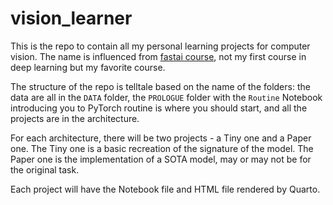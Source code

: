 # vision_learner
This is the repo to contain all my personal learning projects for computer vision. The name is influenced from [fastai course](course.fast.ai/), not my first course in deep learning but my favorite course.

The structure of the repo is telltale based on the name of the folders: the data are all in the `DATA` folder, the `PROLOGUE` folder with the `Routine` Notebook introducing you to PyTorch routine is where you should start, and all the projects are in the architecture.

For each architecture, there will be two projects - a Tiny one and a Paper one. The Tiny one is a basic recreation of the signature of the model. The Paper one is the implementation of a SOTA model, may or may not be for the original task.

Each project will have the Notebook file and HTML file rendered by Quarto.
